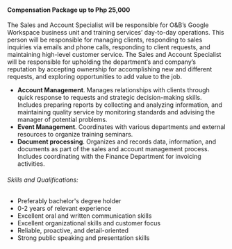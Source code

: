 <!-- ---
layout:       jobs
class:        job
title:        "Sales and Account Specialist (Work From Home)"
titles:       "Sales and Account Specialist (Work From Home)"
photo: "https://www.orangeandbronze.com/assets/images/fb-careers.png"
description:  Compensation Package up to Php 25,000 | The Sales and Account Specialist will be responsible for O&B’s Google Workspace business unit and training services’ day-to-day operations. 
date:         2021-09-10 12:30:00 +0800
categories:   jobs
--- -->
<!-- Do not leave new lines after each element. Elements after new lines will not be rendered. -->
<h4>Compensation Package up to Php 25,000</h4>
<p>The Sales and Account Specialist will be responsible for O&B’s Google Workspace business unit and training services’ day-to-day operations. This person will be responsible for managing clients, responding to sales inquiries via emails and phone calls, responding to client requests, and maintaining high-level customer service. The Sales and Account Specialist will be responsible for upholding the department’s and company’s reputation by accepting ownership for accomplishing new and different requests, and exploring opportunities to add value to the job.</p>
<ul>
    <li><strong>Account Management</strong>. Manages relationships with clients through quick response to requests and strategic decision-making skills. Includes preparing reports by collecting and analyzing information, and maintaining quality service by monitoring standards and advising the manager of potential problems.</li>
    <li><strong>Event Management</strong>. Coordinates with various departments and external resources to organize training seminars.</li>
    <li><strong>Document processing</strong>. Organizes and records data, information, and documents as part of the sales and account management process. Includes coordinating with the Finance Department for invoicing activities.</li>
</ul>
<h6>Skills and Qualifications: </h6>
<ul>
    <li>Preferably bachelor's degree holder</li> 
    <li>0-2 years of relevant experience</li>
    <li>Excellent oral and written communication skills</li> 
    <li>Excellent organizational skills and customer focus</li>
    <li>Reliable, proactive, and detail-oriented</li>
    <li>Strong public speaking and presentation skills</li>
</ul>